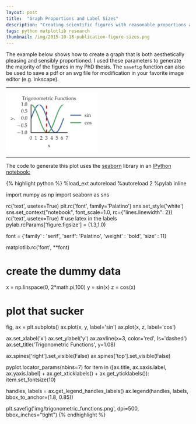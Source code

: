 ```yaml
---
layout: post
title:  "Graph Proportions and Label Sizes"
description: "Creating scientific figures with reasonable proportions and font sizes using IPython Notebook"
tags: python matplotlib research
thumbnail: /img/2015-10-18-publication-figure-sizes.png
---
```

<meta charset="utf-8"> 
<img itemprop="image" src="/img/layouts_upon_layouts_itemprop.png" style='display:none' width="200" height="130">

The example below shows how to create a graph that is both aesthetically
pleasing and sensibly proportioned. I used these parameters to generate the
majority of the figures in my PhD thesis.  The `savefig` function can also be
used to save a pdf or an svg file for modification in your favorite image
editor (e.g. inkscape).

<hr>
<img src="/img/trigonometric_functions.png" width="250" align="middle">
<hr>

 The code to generate this plot uses the <a
 href="http://stanford.edu/~mwaskom/software/seaborn/">seaborn</a> library in
 an <a href="http://ipython.org/notebook.html">IPython notebook:</a>


{% highlight python %}
%load_ext autoreload
%autoreload 2
%pylab inline

import numpy as np
import seaborn as sns

rc('text', usetex=True)
plt.rc('font', family='Palatino')
sns.set_style('white')
sns.set_context("notebook", font_scale=1.0, rc={"lines.linewidth": 2})
rc('text', usetex=True)    # use latex in the labels
pylab.rcParams['figure.figsize'] = (1.3,1.0)


font = {'family' : 'serif',
        'serif': 'Palatino',
        'weight' : 'bold',
        'size'   : 11}

matplotlib.rc('font', **font)

# create the dummy data
x = np.linspace(0, 2*math.pi,100)
y = sin(x)
z = cos(x)

# plot that sucker
fig, ax = plt.subplots()
ax.plot(x, y, label='sin')
ax.plot(x, z, label='cos')

ax.set_xlabel('x')
ax.set_ylabel('y')
ax.axvline(x=3, color='red', ls='dashed')
ax.set_title('Trigonometric Functions', y=1.08)

ax.spines['right'].set_visible(False)
ax.spines['top'].set_visible(False)

pyplot.locator_params(nbins=7)
for item in ([ax.title, ax.xaxis.label, ax.yaxis.label] +
         ax.get_xticklabels() + ax.get_yticklabels()):
    item.set_fontsize(10)

handles, labels = ax.get_legend_handles_labels()
ax.legend(handles, labels, bbox_to_anchor=(1.8, 0.85))

plt.savefig('img/trigonometric_functions.png', dpi=500, bbox_inches="tight")
{% endhighlight %}




